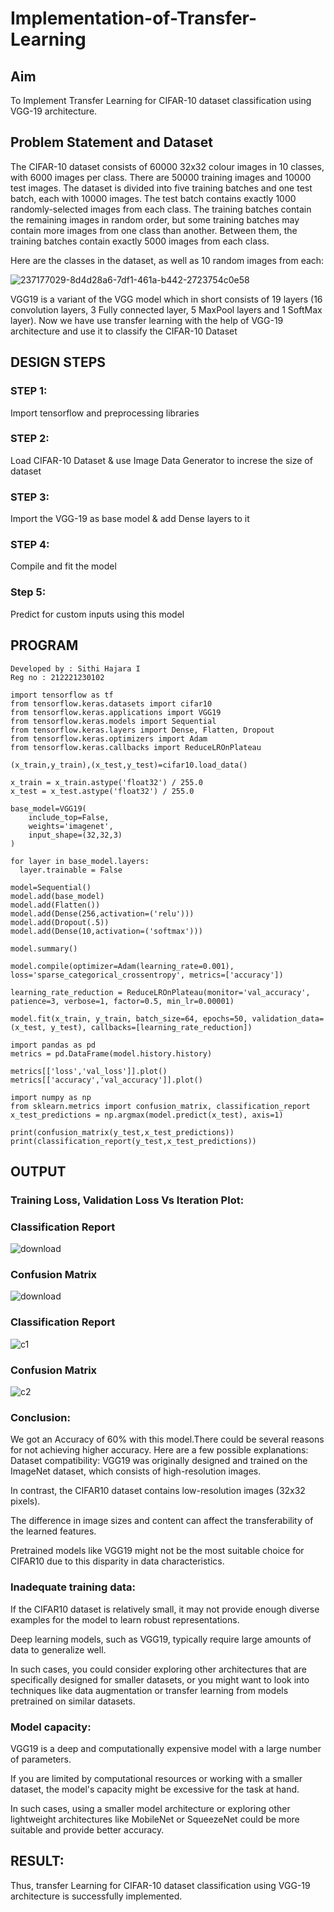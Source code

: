 # Implementation-of-Transfer-Learning
## Aim
To Implement Transfer Learning for CIFAR-10 dataset classification using VGG-19 architecture.
## Problem Statement and Dataset
The CIFAR-10 dataset consists of 60000 32x32 colour images in 10 classes, with 6000 images per class. There are 50000 training images and 10000 test images.
The dataset is divided into five training batches and one test batch, each with 10000 images. The test batch contains exactly 1000 randomly-selected images from each class. The training batches contain the remaining images in random order, but some training batches may contain more images from one class than another. Between them, the training batches contain exactly 5000 images from each class.

Here are the classes in the dataset, as well as 10 random images from each:

![237177029-8d4d28a6-7df1-461a-b442-2723754c0e58](https://github.com/vidyaneela/Implementation-of-Transfer-Learning/assets/94169318/0c867e5a-02f9-4e55-b90e-0f50b649c456)

VGG19 is a variant of the VGG model which in short consists of 19 layers (16 convolution layers, 3 Fully connected layer, 5 MaxPool layers and 1 SoftMax layer).
Now we have use transfer learning with the help of VGG-19 architecture and use it to classify the CIFAR-10 Dataset


## DESIGN STEPS
### STEP 1:

Import tensorflow and preprocessing libraries

### STEP 2:

Load CIFAR-10 Dataset & use Image Data Generator to increse the size of dataset

### STEP 3:

Import the VGG-19 as base model & add Dense layers to it

### STEP 4:

Compile and fit the model

### Step 5:

Predict for custom inputs using this model

## PROGRAM
```
Developed by : Sithi Hajara I
Reg no : 212221230102
```

```
import tensorflow as tf
from tensorflow.keras.datasets import cifar10
from tensorflow.keras.applications import VGG19
from tensorflow.keras.models import Sequential
from tensorflow.keras.layers import Dense, Flatten, Dropout
from tensorflow.keras.optimizers import Adam
from tensorflow.keras.callbacks import ReduceLROnPlateau

(x_train,y_train),(x_test,y_test)=cifar10.load_data()

x_train = x_train.astype('float32') / 255.0
x_test = x_test.astype('float32') / 255.0

base_model=VGG19(
    include_top=False,
    weights='imagenet',
    input_shape=(32,32,3)
)

for layer in base_model.layers:
  layer.trainable = False

model=Sequential()
model.add(base_model)
model.add(Flatten())
model.add(Dense(256,activation=('relu')))
model.add(Dropout(.5))
model.add(Dense(10,activation=('softmax')))

model.summary()

model.compile(optimizer=Adam(learning_rate=0.001), loss='sparse_categorical_crossentropy', metrics=['accuracy'])

learning_rate_reduction = ReduceLROnPlateau(monitor='val_accuracy', patience=3, verbose=1, factor=0.5, min_lr=0.00001)

model.fit(x_train, y_train, batch_size=64, epochs=50, validation_data=(x_test, y_test), callbacks=[learning_rate_reduction])

import pandas as pd
metrics = pd.DataFrame(model.history.history)

metrics[['loss','val_loss']].plot()
metrics[['accuracy','val_accuracy']].plot()

import numpy as np
from sklearn.metrics import confusion_matrix, classification_report
x_test_predictions = np.argmax(model.predict(x_test), axis=1)

print(confusion_matrix(y_test,x_test_predictions))
print(classification_report(y_test,x_test_predictions))

```

## OUTPUT
### Training Loss, Validation Loss Vs Iteration Plot:

### Classification Report
![download](https://github.com/vidyaneela/Implementation-of-Transfer-Learning/assets/94169318/9fd174bf-f662-4320-8e63-55b8fab65395)


### Confusion Matrix

![download](https://github.com/vidyaneela/Implementation-of-Transfer-Learning/assets/94169318/0b7f8157-055a-4cae-9311-679e6a62a16f)

### Classification Report
![c1](https://github.com/sithihajara/Implementation-of-Transfer-Learning/assets/94219582/1d96e20b-f20d-44aa-bf18-33776fdd501f)

### Confusion Matrix
![c2](https://github.com/sithihajara/Implementation-of-Transfer-Learning/assets/94219582/aaa36f33-0a76-4a09-b422-6ec5919fceff)

### Conclusion:
We got an Accuracy of 60% with this model.There could be several reasons for not achieving higher accuracy. Here are a few possible explanations: Dataset compatibility: VGG19 was originally designed and trained on the ImageNet dataset, which consists of high-resolution images.

In contrast, the CIFAR10 dataset contains low-resolution images (32x32 pixels).

The difference in image sizes and content can affect the transferability of the learned features.

Pretrained models like VGG19 might not be the most suitable choice for CIFAR10 due to this disparity in data characteristics.

### Inadequate training data:
If the CIFAR10 dataset is relatively small, it may not provide enough diverse examples for the model to learn robust representations.

Deep learning models, such as VGG19, typically require large amounts of data to generalize well.

In such cases, you could consider exploring other architectures that are specifically designed for smaller datasets, or you might want to look into techniques like data augmentation or transfer learning from models pretrained on similar datasets.

### Model capacity:
VGG19 is a deep and computationally expensive model with a large number of parameters.

If you are limited by computational resources or working with a smaller dataset, the model's capacity might be excessive for the task at hand.

In such cases, using a smaller model architecture or exploring other lightweight architectures like MobileNet or SqueezeNet could be more suitable and provide better accuracy.
## RESULT:
Thus, transfer Learning for CIFAR-10 dataset classification using VGG-19 architecture is successfully implemented.
